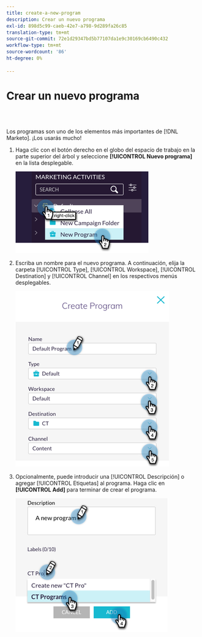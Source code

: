 ```yaml
---
title: create-a-new-program
description: Crear un nuevo programa
exl-id: 898d5c99-caeb-42e7-a798-9d289fa26c85
translation-type: tm+mt
source-git-commit: 72e1d29347bd5b77107da1e9c30169cb6490c432
workflow-type: tm+mt
source-wordcount: '86'
ht-degree: 0%

---
```


# Crear un nuevo programa

<br> 

Los programas son uno de los elementos más importantes de [!DNL Marketo]. ¡Los usarás mucho!

1. Haga clic con el botón derecho en el globo del espacio de trabajo en la parte superior del árbol y seleccione **[!UICONTROL Nuevo programa]** en la lista desplegable.

   ![Imagen uno](/help/sky/assets/programs/create-a-new-program/create-a-new-program-1.png)

1. Escriba un nombre para el nuevo programa. A continuación, elija la carpeta [!UICONTROL Type], [!UICONTROL Workspace], [!UICONTROL Destination] y [!UICONTROL Channel] en los respectivos menús desplegables.

   ![Imagen dos](/help/sky/assets/programs/create-a-new-program/create-a-new-program-2.png)

1. Opcionalmente, puede introducir una [!UICONTROL Descripción] o agregar [!UICONTROL Etiquetas] al programa. Haga clic en **[!UICONTROL Add]** para terminar de crear el programa.

   ![Imagen tres](/help/sky/assets/programs/create-a-new-program/create-a-new-program-3.png)
